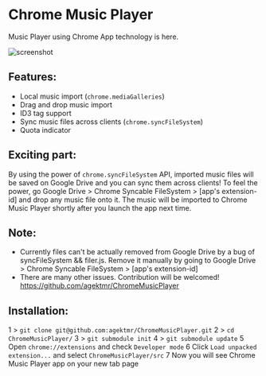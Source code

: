 # Chrome Music Player
Music Player using Chrome App technology is here.

![screenshot](https://raw.github.com/agektmr/ChromeMusicPlayer/master/resources/screenshot.png)

## Features:
* Local music import (`chrome.mediaGalleries`)
* Drag and drop music import
* ID3 tag support
* Sync music files across clients (`chrome.syncFileSystem`)
* Quota indicator

## Exciting part:
By using the power of `chrome.syncFileSystem` API, imported music files will be saved on Google Drive and you can sync them across clients!
To feel the power, go Google Drive > Chrome Syncable FileSystem > [app's extension-id] and drop any music file onto it. The music will be imported to Chrome Music Player shortly after you launch the app next time.

## Note:
* Currently files can't be actually removed from Google Drive by a bug of syncFileSystem && filer.js. Remove it manually by going to Google Drive > Chrome Syncable FileSystem > [app's extension-id]
* There are many other issues. Contribution will be welcomed!
https://github.com/agektmr/ChromeMusicPlayer

## Installation:
1 > `git clone git@github.com:agektmr/ChromeMusicPlayer.git`
2 > `cd ChromeMusicPlayer/`
3 > `git submodule init`
4 > `git submodule update`
5 Open `chrome://extensions` and check `Developer mode`
6 Click `Load unpacked extension...` and select `ChromeMusicPlayer/src`
7 Now you will see Chrome Music Player app on your new tab page
